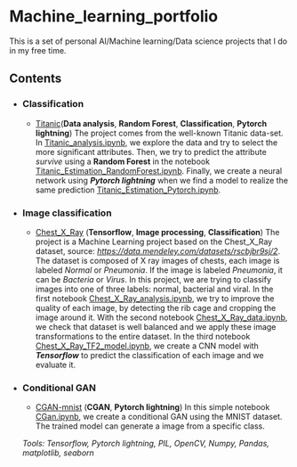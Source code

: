 # Machine_learning_portfolio
This is a set of personal AI/Machine learning/Data science projects that I do in my free time.

## Contents
- ### Classification
	- [Titanic](https://github.com/PhilippeChzr/Machine_learning_portfolio/blob/main/Titanic)(**Data analysis**, **Random Forest**,  **Classification**, **Pytorch lightning**)
 The project comes from the well-known Titanic data-set. In [Titanic_analysis.ipynb](https://github.com/PhilippeChzr/Machine_learning_portfolio/blob/main/Titanic/Titanic_analysis.ipynb), we explore the data and try to select the more significant attributes. Then, we try to predict the attribute *survive* using a **Random Forest** in the notebook [Titanic_Estimation_RandomForest.ipynb](https://github.com/PhilippeChzr/Machine_learning_portfolio/blob/main/Titanic/Titanic_Estimation_RandomForest.ipynb). Finally, we create a neural network using ***Pytorch lightning*** when we find a model to realize the same prediction  [Titanic_Estimation_Pytorch.ipynb](https://github.com/PhilippeChzr/Machine_learning_portfolio/blob/main/Titanic/Titanic_Estimation_Pytorch.ipynb).

- ### Image classification
	- [Chest_X_Ray](https://github.com/PhilippeChzr/Machine_learning_portfolio/blob/main/Chext_X_Ray) (**Tensorflow**, **Image processing**, **Classification**)
The project is a Machine Learning project based on the Chest_X_Ray dataset, source: *https://data.mendeley.com/datasets/rscbjbr9sj/2*. The dataset is composed of X ray images of chests, each image is labeled *Normal* or *Pneumonia*. If the image is labeled *Pneumonia*, it can be *Bacteria* or *Virus*.
In this project, we are trying to classify images into one of three labels: normal, bacterial and viral.
In the first notebook [Chest_X_Ray_analysis.ipynb](https://github.com/PhilippeChzr/Machine_learning_portfolio/blob/main/Chext_X_Ray/Chest_X_Ray_analysis.ipynb), we try to improve the quality of each image, by detecting the rib cage and cropping the image around it. With the second  notebook [Chest_X_Ray_data.ipynb](https://github.com/PhilippeChzr/Machine_learning_portfolio/blob/main/Chext_X_Ray/Chest_X_Ray_download.ipynb), we check that dataset is well balanced and  we apply these image transformations to the entire dataset. In the third notebook [Chest_X_Ray_TF2_model.ipynb](https://github.com/PhilippeChzr/Machine_learning_portfolio/blob/main/Chext_X_Ray/Chest_X_Ray_TF2_model.ipynb), we create a CNN model with ***Tensorflow*** to predict the classification of each image and we evaluate it.

- ### Conditional GAN
	- [CGAN-mnist](https://github.com/PhilippeChzr/Machine_learning_portfolio/blob/main/CGAN-mnist) (**CGAN**, **Pytorch lightning**)
In this simple notebook [CGan.ipynb](https://github.com/PhilippeChzr/Machine_learning_portfolio/blob/main/CGAN-mnist/CGan.ipynb), we create a conditional GAN  using the MNIST dataset. The trained model can generate a image from a specific class.

	_Tools: Tensorflow, Pytorch lightning, PIL, OpenCV, Numpy, Pandas, matplotlib, seaborn_ 

